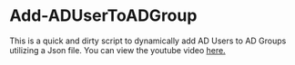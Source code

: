 # Add-ADUserToADGroup
This is a quick and dirty script to dynamically add AD Users to AD Groups utilizing a Json file. You can view the youtube video [here.](https://www.youtube.com/watch?v=JvCR6AtiUxw)
